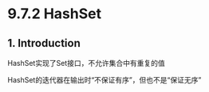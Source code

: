 # 9.7.2 HashSet

## 1. Introduction

HashSet实现了Set接口，不允许集合中有重复的值

HashSet的迭代器在输出时“不保证有序”，但也不是“保证无序”

